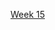 [Week 15](https://petal-estimate-4e9.notion.site/Building-a-second-brain-app-1407dfd1073580c19ac3cbe9afa9ac27)